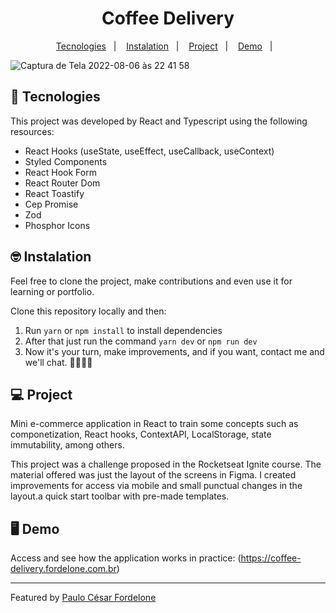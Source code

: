 <h1 align="center">
  Coffee Delivery
</h1>

<p align="center">
  <a href="#-tecnologies">Tecnologies</a>&nbsp;&nbsp;&nbsp;|&nbsp;&nbsp;&nbsp;
  <a href="#-instalation">Instalation</a>&nbsp;&nbsp;&nbsp;|&nbsp;&nbsp;&nbsp;
  <a href="#-project">Project</a>&nbsp;&nbsp;&nbsp;|&nbsp;&nbsp;&nbsp;
  <a href="#-demo">Demo</a>&nbsp;&nbsp;&nbsp;|&nbsp;&nbsp;&nbsp;
</p>

![Captura de Tela 2022-08-06 às 22 41 58](https://user-images.githubusercontent.com/7582747/183271457-a31f476a-1ac6-4287-a951-788a41dc23c5.png)


## 🚀 Tecnologies

This project was developed by React and Typescript using the following resources:

- React Hooks (useState, useEffect, useCallback, useContext)
- Styled Components
- React Hook Form
- React Router Dom
- React Toastify
- Cep Promise
- Zod
- Phosphor Icons

## 🤓 Instalation

Feel free to clone the project, make contributions and even use it for learning or portfolio.

Clone this repository locally and then:

1. Run `yarn` or `npm install` to install dependencies
2. After that just run the command `yarn dev` or `npm run dev`
3. Now it's your turn, make improvements, and if you want, contact me and we'll chat. 🤟🏻🚀🔥

## 💻 Project

Mini e-commerce application in React to train some concepts such as componetization, React hooks, ContextAPI, LocalStorage, state immutability, among others.

This project was a challenge proposed in the Rocketseat Ignite course. The material offered was just the layout of the screens in Figma. I created improvements for access via mobile and small punctual changes in the layout.a quick start toolbar with pre-made templates.

## 🖥️ Demo

Access and see how the application works in practice:
(https://coffee-delivery.fordelone.com.br)

---

Featured by [Paulo César Fordelone](https://pcfordelone.github.io/)
